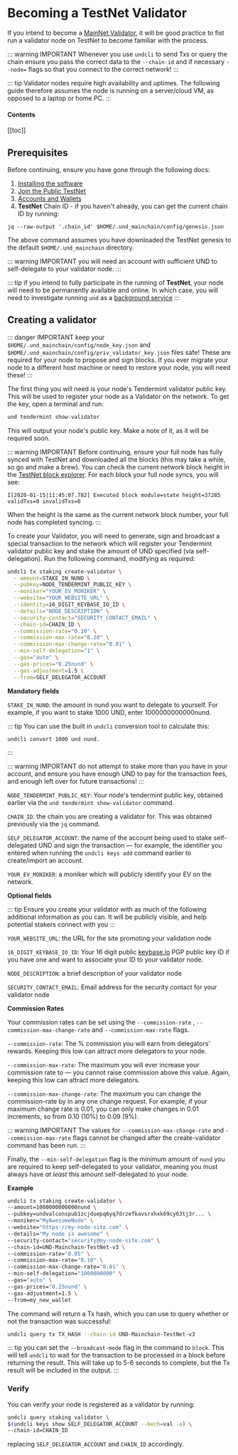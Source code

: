 # Becoming a TestNet Validator

If you intend to become a [MainNet Validator](become-mainnet-validator.md), it will be good practice to fist run a validator node on TestNet to become familiar with the process.

::: warning IMPORTANT
Whenever you use `undcli` to send Txs or query the chain ensure you pass the correct data to the `--chain-id` and if necessary `--node=` flags so that you connect to the correct network!
:::

::: tip
Validator nodes require high availability and uptimes. The following guide therefore assumes the node is running on a server/cloud VM, as opposed to a laptop or home PC.
:::

#### Contents

[[toc]]

## Prerequisites

Before continuing, ensure you have gone through the following docs:

1. [Installing the software](../software/installation.md)
2. [Join the Public TestNet](join-testnet.md)
3. [Accounts and Wallets](../accounts-wallets.md)
4. **TestNet** Chain ID - if you haven't already, you can get the current chain ID by running:

```
jq --raw-output '.chain_id' $HOME/.und_mainchain/config/genesis.json
```

The above command assumes you have downloaded the TestNet genesis to the default `$HOME/.und_mainchain` directory.

::: warning IMPORTANT
you will need an account with sufficient UND to self-delegate to your validator node.
:::

::: tip
if you intend to fully participate in the running of **TestNet**, your node will need to be permanently available and online. In which case, you will need to investigate running `und` as a [background service](run-und-as-service.md)
:::

## Creating a validator

::: danger IMPORTANT
keep your `$HOME/.und_mainchain/config/node_key.json` and `$HOME/.und_mainchain/config/priv_validator_key.json` files safe! These are required for your node to propose and sign blocks. If you ever migrate your node to a different host machine or need to restore your node, you will need these!
:::

The first thing you will need is your node's Tendermint validator public key. This will be used to register your node as a Validator on the network. To get the key, open a terminal and run:

```bash
und tendermint show-validator
```
This will output your node's public key. Make a note of it, as it will be required soon.

::: warning IMPORTANT
Before continuing, ensure your full node has fully synced with TestNet and downloaded all the blocks (this may take a while, so go and make a brew). You can check the current network block height in the [TestNet block explorer](https://explorer-testnet.unification.io). For each block your full node syncs, you will see:

`I[2020-01-15|11:45:07.782] Executed block module=state height=37285 validTxs=0 invalidTxs=0`

When the height is the same as the current network block number, your full node has completed syncing.
:::

To create your Validator, you will need to generate, sign and broadcast a special transaction to the network which will register your Tendermint validator public key and stake the amount of UND specified (via self-delegation). Run the following command, modifying as required:

```bash
undcli tx staking create-validator \
  --amount=STAKE_IN_NUND \
  --pubkey=NODE_TENDERMINT_PUBLIC_KEY \
  --moniker="YOUR_EV_MONIKER" \
  --website="YOUR_WEBSITE_URL" \
  --identity=16_DIGIT_KEYBASE_IO_ID \
  --details="NODE_DESCRIPTION" \
  --security-contact="SECURITY_CONTACT_EMAIL" \
  --chain-id=CHAIN_ID \
  --commission-rate="0.10" \
  --commission-max-rate="0.20" \
  --commission-max-change-rate="0.01" \
  --min-self-delegation="1" \
  --gas="auto" \
  --gas-prices="0.25nund" \
  --gas-adjustment=1.5 \
  --from=SELF_DELEGATOR_ACCOUNT
```

**Mandatory fields**

`STAKE_IN_NUND`: the amount in nund you want to delegate to yourself. For example, if you want to stake 1000 UND, enter 1000000000000nund.

::: tip
You can use the built in `undcli` conversion tool to calculate this:

```
undcli convert 1000 und nund.
```
:::

::: warning IMPORTANT
do not attempt to stake more than you have in your account, and ensure you have enough UND to pay for the transaction fees, and enough left over for future transactions!
:::

`NODE_TENDERMINT_PUBLIC_KEY`: Your node's tendermint public key, obtained earlier via the `und tendermint show-validator` command.

`CHAIN_ID`: the chain you are creating a validator for. This was obtained previously via the `jq` command.

`SELF_DELEGATOR_ACCOUNT`: the name of the account being used to stake self-delegated UND and sign the transaction — for example, the identifier you entered when running the `undcli keys add` command earlier to create/import an account.

`YOUR_EV_MONIKER`: a moniker which will publicly identify your EV on the network.

**Optional fields**

::: tip
Ensure you create your validator with as much of the following additional information as you can. It will be publicly visible, and help potential stakers connect with you
:::

`YOUR_WEBSITE_URL`: the URL for the site promoting your validation node

`16_DIGIT_KEYBASE_IO_ID`: Your 16 digit public [keybase.io](https://keybase.io) PGP public key ID if you have one and want to associate your ID to your validator node.

`NODE_DESCRIPTION`: a brief description of your validator node

`SECURITY_CONTACT_EMAIL`: Email address for the security contact for your validator node

**Commission Rates**

Your commission rates can be set using the `--commission-rate` , `--commission-max-change-rate` and `--commission-max-rate` flags.

`--commission-rate`: The % commission you will earn from delegators’ rewards. Keeping this low can attract more delegators to your node.

`--commission-max-rate`: The maximum you will ever increase your commission rate to — you cannot raise commission above this value. Again, keeping this low can attract more delegators.

`--commission-max-change-rate`: The maximum you can change the commission-rate by in any one change request. For example, if your maximum change rate is 0.01, you can only make changes in 0.01 increments, so from 0.10 (10%) to 0.09 (9%).

::: warning IMPORTANT
The values for `--commission-max-change-rate` and `--commission-max-rate` flags cannot be changed after the create-validator command has been run.
:::

Finally, the `--min-self-delegation` flag is the minimum amount of `nund` you are required to keep self-delegated to your validator, meaning you must always have _at least_ this amount self-delegated to your node.

**Example**

```bash
undcli tx staking create-validator \
--amount=1000000000000nund \
--pubkey=undvalconspub1zcjduepq6yq7drzefkavsrxhxk69cy63tj3r... \
--moniker="MyAwesomeNode" \
--website="https://my-node-site.com" \
--details="My node is awesome" \
--security-contact="security@my-node-site.com" \
--chain-id=UND-Mainchain-TestNet-v3 \
--commission-rate="0.05" \
--commission-max-rate="0.10" \
--commission-max-change-rate="0.01" \
--min-self-delegation="1000000000" \
--gas="auto" \
--gas-prices="0.25nund" \
--gas-adjustment=1.5 \
--from=my_new_wallet
```

The command will return a Tx hash, which you can use to query whether or not the transaction was successful:

```bash
undcli query tx TX_HASH --chain-id UND-Mainchain-TestNet-v3
```

::: tip
you can set the `--broadcast-mode` flag in the command to `block`. This will tell `undcli` to wait for the transaction to be processed in a block before returning the result. This will take up to 5-6 seconds to complete, but the Tx result will be included in the output.
:::

### Verify

You can verify your node is registered as a validator by running:

```bash
undcli query staking validator \
$(undcli keys show SELF_DELEGATOR_ACCOUNT --bech=val -a) \
--chain-id=CHAIN_ID
```

replacing `SELF_DELEGATOR_ACCOUNT` and `CHAIN_ID` accordingly.
